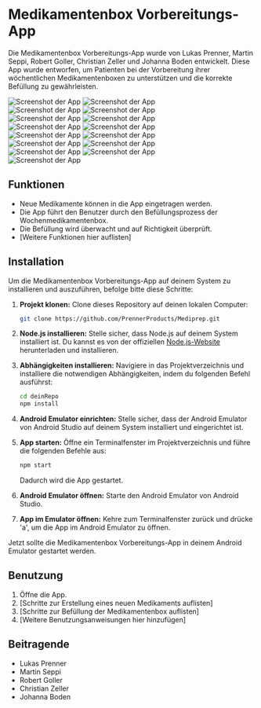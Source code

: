 # Medikamentenbox Vorbereitungs-App

Die Medikamentenbox Vorbereitungs-App wurde von Lukas Prenner, Martin Seppi, Robert Goller, Christian Zeller und Johanna Boden entwickelt. Diese App wurde entworfen, um Patienten bei der Vorbereitung ihrer wöchentlichen Medikamentenboxen zu unterstützen und die korrekte Befüllung zu gewährleisten.

![Screenshot der App](assets\ScreenShots\homescreen.png)
![Screenshot der App](assets\ScreenShots\wochentagauswahl.png)  
![Screenshot der App](assets\ScreenShots\tablette.png)
![Screenshot der App](assets\ScreenShots\mo.png)  
![Screenshot der App](assets\ScreenShots\sicherheit.png)
![Screenshot der App](assets\ScreenShots\mexalen.png)  
![Screenshot der App](assets\ScreenShots\fertig.png)
![Screenshot der App](assets\ScreenShots\medbearbeiten.png)  
![Screenshot der App](assets\ScreenShots\hinzufügenmed.png)
![Screenshot der App](assets\ScreenShots\wieoft.png)  
![Screenshot der App](assets\ScreenShots\verordnung.png)
![Screenshot der App](assets\ScreenShots\speichern.png)  
![Screenshot der App](assets\ScreenShots\wurdegespeichert.png)
![Screenshot der App](assets\ScreenShots\wieoft.png)  
![Screenshot der App](assets\ScreenShots\verordnung.png)

## Funktionen

- Neue Medikamente können in die App eingetragen werden.
- Die App führt den Benutzer durch den Befüllungsprozess der Wochenmedikamentenbox.
- Die Befüllung wird überwacht und auf Richtigkeit überprüft.
- [Weitere Funktionen hier auflisten]

## Installation

Um die Medikamentenbox Vorbereitungs-App auf deinem System zu installieren und auszuführen, befolge bitte diese Schritte:

1. **Projekt klonen:** Clone dieses Repository auf deinen lokalen Computer:

   ```bash
   git clone https://github.com/PrennerProducts/Mediprep.git
   ```

2. **Node.js installieren:** Stelle sicher, dass Node.js auf deinem System installiert ist. Du kannst es von der offiziellen [Node.js-Website](https://nodejs.org/) herunterladen und installieren.

3. **Abhängigkeiten installieren:** Navigiere in das Projektverzeichnis und installiere die notwendigen Abhängigkeiten, indem du folgenden Befehl ausführst:

   ```bash
   cd deinRepo
   npm install
   ```

4. **Android Emulator einrichten:** Stelle sicher, dass der Android Emulator von Android Studio auf deinem System installiert und eingerichtet ist.

5. **App starten:** Öffne ein Terminalfenster im Projektverzeichnis und führe die folgenden Befehle aus:

   ```bash
   npm start
   ```

   Dadurch wird die App gestartet.

6. **Android Emulator öffnen:** Starte den Android Emulator von Android Studio.

7. **App im Emulator öffnen:** Kehre zum Terminalfenster zurück und drücke 'a', um die App im Android Emulator zu öffnen.

Jetzt sollte die Medikamentenbox Vorbereitungs-App in deinem Android Emulator gestartet werden.

## Benutzung

1. Öffne die App.
2. [Schritte zur Erstellung eines neuen Medikaments auflisten]
3. [Schritte zur Befüllung der Medikamentenbox auflisten]
4. [Weitere Benutzungsanweisungen hier hinzufügen]

## Beitragende

- Lukas Prenner
- Martin Seppi
- Robert Goller
- Christian Zeller
- Johanna Boden
